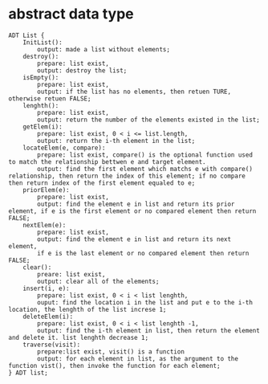# abstract data type 
    ADT List {
        InitList(): 
            output: made a list without elements;
        destroy():
            prepare: list exist,
            output: destroy the list;
        isEmpty(): 
            prepare: list exist,
            output: if the list has no elements, then retuen TURE, otherwise retuen FALSE;
        lenghth(): 
            prepare: list exist,
            output: return the number of the elements existed in the list;
        getElem(i): 
            prepare: list exist, 0 < i <= list.length,
            output: return the i-th element in the list;
        locateElem(e, compare):
            prepare: list exist, compare() is the optional function used to match the relationship bettwen e and target element.
            output: find the first element which matchs e with compare() relationship, then return the index of this element; if no compare then return index of the first element equaled to e;
        priorElem(e):
            prepare: list exist,
            output: find the element e in list and return its prior element, if e is the first element or no compared element then return FALSE;
        nextElem(e):
            prepare: list exist,
            output: find the element e in list and return its next element,
            if e is the last element or no compared element then return FALSE;
        clear():
            preare: list exist,
            output: clear all of the elements;
        insert(i, e):
            prepare: list exist, 0 < i < list lenghth,
            ouput: find the location i in the list and put e to the i-th location, the lenghth of the list increse 1;
        deleteElem(i):
            prepare: list exist, 0 < i < list lenghth -1,
            output: find the i-th element in list, then return the element and delete it. list lenghth decrease 1;
        traverse(visit):
            prepare:list exist, visit() is a function
            output: for each element in list, as the argument to the function vist(), then invoke the function for each element;
    } ADT list;